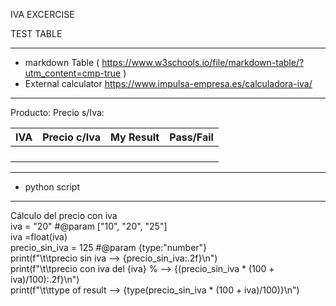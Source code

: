 IVA EXCERCISE

TEST TABLE

***
* markdown Table  ( https://www.w3schools.io/file/markdown-table/?utm_content=cmp-true )
* External calculator https://www.impulsa-empresa.es/calculadora-iva/
***

Producto: 
Precio s/Iva:

IVA   | Precio c/Iva  |  My Result |  Pass/Fail | 
---|--- | --- | ---|
||||
||||
||||
||||

***
*  python script
***
Cálculo del precio con iva  
iva = "20" #@param ["10", "20", "25"]  
iva =float(iva)  
precio_sin_iva = 125 #@param {type:"number"}  
print(f"\t\tprecio sin iva --> {precio_sin_iva:.2f}\n")  
print(f"\t\tprecio con iva del {iva} % --> {(precio_sin_iva * (100 + iva)/100):.2f}\n")  
print(f"\t\ttype of result --> {type(precio_sin_iva * (100 + iva)/100)}\n")  

